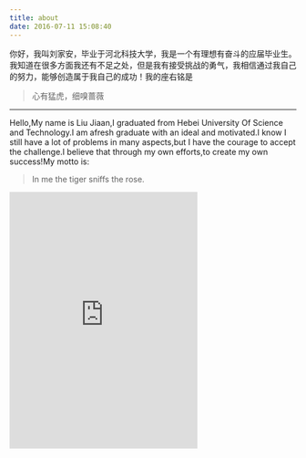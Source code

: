```yaml
---
title: about
date: 2016-07-11 15:08:40
---
```

你好，我叫刘家安，毕业于河北科技大学，我是一个有理想有奋斗的应届毕业生。我知道在很多方面我还有不足之处，但是我有接受挑战的勇气，我相信通过我自己的努力，能够创造属于我自己的成功！我的座右铭是
> 心有猛虎，细嗅蔷薇

---

Hello,My name is Liu Jiaan,I graduated from Hebei University Of Science and Technology.I am afresh graduate with an ideal and motivated.I know I still have a lot of problems in many aspects,but I have the courage to accept the challenge.I believe that through my own efforts,to create my own success!My motto is:
> In me the tiger sniffs the rose.

<iframe frameborder="no" border="0" marginwidth="0" marginheight="0" width=330 height=450 auto="0" src="http://music.163.com/outchain/player?type=0&id=451038534&auto=0"></iframe>
